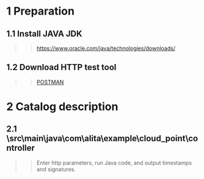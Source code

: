 1	Preparation  
==
1.1	Install JAVA JDK  
--
>>https://www.oracle.com/java/technologies/downloads/  

1.2	Download HTTP test tool
--
>>[POSTMAN](https://www.postman.com/downloads/)
>>
2	Catalog description  
==
2.1 \src\main\java\com\alita\example\cloud_point\controller  
--
>>Enter http parameters, run Java code, and output timestamps and signatures.
